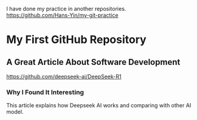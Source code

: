 I have done my practice in another repositories.  
https://github.com/Hans-Yin/my-git-practice

# My First GitHub Repository

## A Great Article About Software Development
https://github.com/deepseek-ai/DeepSeek-R1

### Why I Found It Interesting
This article explains how Deepseek AI works and comparing with other AI model.
